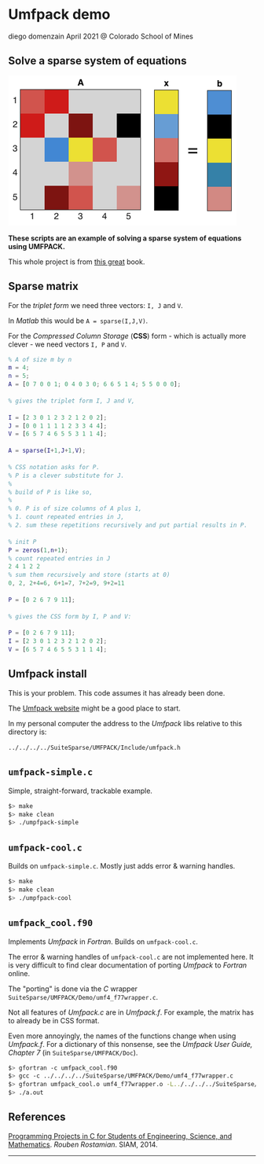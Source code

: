 # Umfpack demo
diego domenzain
April 2021 @ Colorado School of Mines

## Solve a sparse system of equations

[![](../pics/sparse-simple.png)](./)

__These scripts are an example of solving a sparse system of equations using UMFPACK.__

This whole project is from [this great](https://userpages.umbc.edu/~rostamia/cbook/) book.

## Sparse matrix

For the *triplet form* we need three vectors: ```I, J``` and ```V```. 

In *Matlab* this would be ```A = sparse(I,J,V)```.

For the *Compressed Column Storage* (**CSS**) form - which is actually more clever - we need vectors ```I, P``` and ```V```.

```matlab
% A of size m by n
m = 4;
n = 5;
A = [0 7 0 0 1; 0 4 0 3 0; 6 6 5 1 4; 5 5 0 0 0];

% gives the triplet form I, J and V,

I = [2 3 0 1 2 3 2 1 2 0 2];
J = [0 0 1 1 1 1 2 3 3 4 4];
V = [6 5 7 4 6 5 5 3 1 1 4];

A = sparse(I+1,J+1,V);

% CSS notation asks for P.
% P is a clever substitute for J.
%
% build of P is like so,
% 
% 0. P is of size columns of A plus 1,
% 1. count repeated entries in J,
% 2. sum these repetitions recursively and put partial results in P.

% init P
P = zeros(1,n+1);
% count repeated entries in J
2 4 1 2 2
% sum them recursively and store (starts at 0)
0, 2, 2+4=6, 6+1=7, 7+2=9, 9+2=11

P = [0 2 6 7 9 11];

% gives the CSS form by I, P and V:

P = [0 2 6 7 9 11];
I = [2 3 0 1 2 3 2 1 2 0 2];
V = [6 5 7 4 6 5 5 3 1 1 4];
```

## Umfpack install

This is your problem. This code assumes it has already been done.

The [Umfpack website](https://people.engr.tamu.edu/davis/suitesparse.html) might be a good place to start.

In my personal computer the address to the *Umfpack* libs relative to this directory is:

```../../../../SuiteSparse/UMFPACK/Include/umfpack.h```

## ```umfpack-simple.c```

Simple, straight-forward, trackable example.

```bash
$> make
$> make clean
$> ./umpfpack-simple
```

## ```umfpack-cool.c```

Builds on ```umfpack-simple.c```. Mostly just adds error & warning handles.

```bash
$> make
$> make clean
$> ./umpfpack-cool
```

## ```umfpack_cool.f90```

Implements *Umfpack* in *Fortran*. Builds on ```umfpack-cool.c```.

The error & warning handles of ```umfpack-cool.c``` are not implemented here. It is very difficult to find clear documentation of porting *Umfpack* to *Fortran* online.

The "porting" is done via the *C* wrapper ```SuiteSparse/UMFPACK/Demo/umf4_f77wrapper.c```.

Not all features of *Umfpack.c* are in *Umfpack.f*. For example, the matrix has to already be in CSS format. 

Even more annoyingly, the names of the functions change when using *Umfpack.f*. For a dictionary of this nonsense, see the *Umfpack User Guide, Chapter 7* (in ```SuiteSparse/UMFPACK/Doc```).

```bash
$> gfortran -c umfpack_cool.f90
$> gcc -c ../../../../SuiteSparse/UMFPACK/Demo/umf4_f77wrapper.c
$> gfortran umfpack_cool.o umf4_f77wrapper.o -L../../../../SuiteSparse/lib -lumfpack 
$> ./a.out
```

## References
[Programming Projects in C for Students of Engineering, Science, and Mathematics](https://userpages.umbc.edu/~rostamia/cbook/). *Rouben Rostamian*. SIAM, 2014.

---